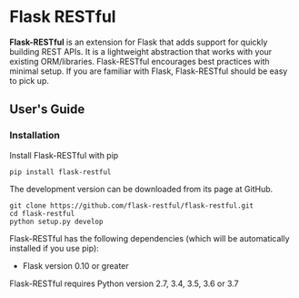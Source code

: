 # Flask RESTful

<b>Flask-RESTful</b> is an extension for Flask that adds support for quickly building REST APIs. It is a lightweight abstraction that works with your existing ORM/libraries. Flask-RESTful encourages best practices with minimal setup. If you are familiar with Flask, Flask-RESTful should be easy to pick up.<br>

## User's Guide

### Installation

Install Flask-RESTful with pip
~~~
pip install flask-restful
~~~
The development version can be downloaded from its page at GitHub.

~~~
git clone https://github.com/flask-restful/flask-restful.git
cd flask-restful
python setup.py develop
~~~
Flask-RESTful has the following dependencies (which will be automatically installed if you use pip):

* Flask version 0.10 or greater

Flask-RESTful requires Python version 2.7, 3.4, 3.5, 3.6 or 3.7